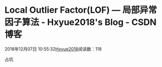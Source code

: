 # Local Outlier Factor(LOF) — 局部异常因子算法 - Hxyue2018's Blog - CSDN博客





2018年12月07日 10:55:32[Hxyue2018](https://me.csdn.net/Super_Json)阅读数：118








占坑



